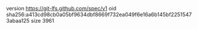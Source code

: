 version https://git-lfs.github.com/spec/v1
oid sha256:a413cd98cb0a05bf9634dbf8669f732ea049f6e16a6b145bf22515473abaa125
size 3961
